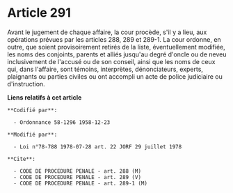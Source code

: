 # Article 291

Avant le jugement de chaque affaire, la cour procède, s'il y a lieu, aux opérations prévues par les articles 288, 289 et
289-1. La cour ordonne, en outre, que soient provisoirement retirés de la liste, éventuellement modifiée, les noms des
conjoints, parents et alliés jusqu'au degré d'oncle ou de neveu inclusivement de l'accusé ou de son conseil, ainsi que les
noms de ceux qui, dans l'affaire, sont témoins, interprètes, dénonciateurs, experts, plaignants ou parties civiles ou ont
accompli un acte de police judiciaire ou d'instruction.

**Liens relatifs à cet article**

	**Codifié par**:

	  - Ordonnance 58-1296 1958-12-23

	**Modifié par**:

	  - Loi n°78-788 1978-07-28 art. 22 JORF 29 juillet 1978

	**Cite**:

	  - CODE DE PROCEDURE PENALE - art. 288 (M)
	  - CODE DE PROCEDURE PENALE - art. 289 (V)
	  - CODE DE PROCEDURE PENALE - art. 289-1 (M)
